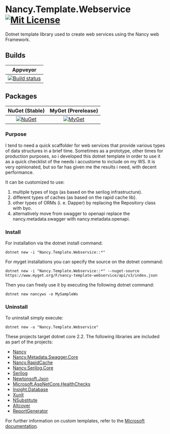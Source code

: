# Nancy.Template.Webservice [![Mit License][mit-img]][mit]

Dotnet template library used to create web services using the Nancy web Framework.

## Builds

| Appveyor  |
| :---:     |
| [![Build status][build-img]][build] |

## Packages

| NuGet (Stable) | MyGet (Prerelease) |
| :---: | :---: |
| [![NuGet][nuget-img]][nuget] | [![MyGet][myget-img]][myget] |

### Purpose

I tend to need a quick scaffolder for web services that provide various types of data structures in a brief time. Sometimes as a prototype, other times for production purposes, so i developed this dotnet template in order to use it as a quick checklist of the needs i accustome to include on my WS. It is very opinionated, but so far has given me the results i need, with decent performance.

It can be customized to use:

1. multiple types of logs (as based on the serilog infrastructure).
1. different types of caches (as based on the rapid cache lib).
1. other types of ORMs (i. e. Dapper) by replacing the Repository class with byo.
1. alternatively move from swagger to openapi replace the nancy.metadata.swagger with nancy.metadata.openapi.

### Install

For installation via the dotnet install command:

`dotnet new -i "Nancy.Template.Webservice::*"`

For myget installations you can specify the source on the dotnet command:

`dotnet new -i "Nancy.Template.Webservice::*" --nuget-source https://www.myget.org/F/nancy-template-webservice/api/v3/index.json`

Then you can freely use it by executing the following dotnet command:

`dotnet new nancyws -o MySampleWs`

### Uninstall

To uninstall simply execute:

`dotnet new -u "Nancy.Template.Webservice"`

These projects target dotnet core 2.2. The following libraries are included as part of the projects:

* [Nancy](https://github.com/NancyFx/Nancy)
* [Nancy.Metadata.Swagger.Core](https://github.com/Jaxelr/Nancy.Metadata.Swagger.Core)
* [Nancy.RapidCache](https://github.com/Jaxelr/Nancy.RapidCache)
* [Nancy.Serilog.Core](https://github.com/Zaid-Ajaj/Nancy.Serilog)
* [Serilog](https://github.com/serilog/serilog)
* [Newtonsoft.Json](https://github.com/JamesNK/Newtonsoft.Json)
* [Microsoft.AspNetCore.HealthChecks](https://github.com/dotnet-architecture/HealthChecks)
* [Insight.Database](https://github.com/jonwagner/Insight.Database)
* [Xunit](https://github.com/xunit/xunit)
* [NSubstitute](https://github.com/nsubstitute/NSubstitute)
* [Altcover](https://github.com/SteveGilham/altcover)
* [ReportGenerator](https://github.com/danielpalme/ReportGenerator)

For further information on custom templates, refer to the [Microsoft documentation][docs].


[mit-img]: http://img.shields.io/badge/License-MIT-blue.svg
[mit]: https://github.com/Jaxelr/VueSimpleTemplate/blob/master/LICENSE
[build-img]: https://ci.appveyor.com/api/projects/status/5jqqkr53l24b6ccj/branch/master?svg=true
[build]: https://ci.appveyor.com/project/Jaxelr/nancy-template-aspnetcore/branch/master
[nuget-img]: https://img.shields.io/nuget/v/Nancy.Template.Webservice.svg
[nuget]: https://www.nuget.org/packages/Nancy.Template.Webservice/
[myget-img]: https://img.shields.io/myget/nancy-template-webservice/v/Nancy.Template.Webservice.svg
[myget]: https://www.myget.org/feed/nancy-template-webservice/package/nuget/Nancy.Template.Webservice
[docs]: https://docs.microsoft.com/en-us/dotnet/core/tools/custom-templates

